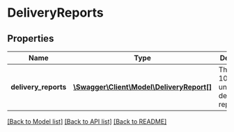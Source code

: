 # DeliveryReports

## Properties
Name | Type | Description | Notes
------------ | ------------- | ------------- | -------------
**delivery_reports** | [**\Swagger\Client\Model\DeliveryReport[]**](DeliveryReport.md) | The oldest 100 unconfirmed delivery reports. | 

[[Back to Model list]](../README.md#documentation-for-models) [[Back to API list]](../README.md#documentation-for-api-endpoints) [[Back to README]](../README.md)


